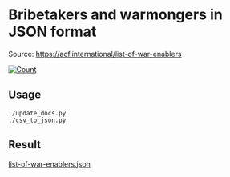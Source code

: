 # Bribetakers and warmongers in JSON format

Source: https://acf.international/list-of-war-enablers

[![Count](https://img.shields.io/badge/count-7945-red)](https://acf.international/list-of-war-enablers)

## Usage

```
./update_docs.py
./csv_to_json.py
```

## Result

[list-of-war-enablers.json](https://raw.githubusercontent.com/sirekanian/list-of-war-enablers/master/list-of-war-enablers.json)
